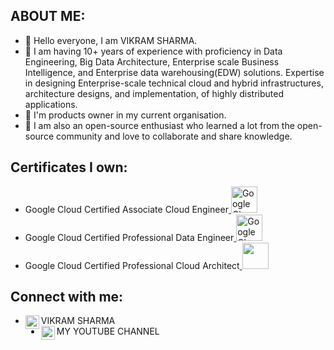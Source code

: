 <h2>ABOUT ME:</h2>
<ul>
	<li> 👋 Hello everyone, I am VIKRAM SHARMA. </li>
	<li> 👀 I am having 10+ years of experience with proficiency in Data Engineering, Big Data Architecture, Enterprise scale Business Intelligence, and Enterprise data warehousing(EDW) solutions.
Expertise in designing Enterprise-scale technical cloud and hybrid infrastructures, architecture designs, and implementation, of highly distributed applications.</li>
	<li> 🌱 I'm products owner in my current organisation.</li>
	<li> 🌱 I am also an open-source enthusiast who learned a lot from the open-source community and love to collaborate and share knowledge.</li>
</ul> 
<h2>Certificates I own:</h2>
<ul>
	<li>Google Cloud Certified Associate Cloud Engineer<a href="https://www.credential.net/9cee97f8-8db1-4bc3-9b31-36f778a36415?key=424afbd5844ca22b3d533e552ad6a8969b0f73414c4a684de88703f2deb59fa9">
	<img src="https://encrypted-tbn0.gstatic.com/images?q=tbn:ANd9GcRWRcsXIMEdsLc2Ui9ZX897bgq5oEU3C7gQMT_OjY5-DTVWY4PLymQI264qYoC3yqWjIwo&usqp=CAU" alt="Google Cloud Certified Associate Cloud Engineer" style="width:42px;height:42px;">
		</a>
	</li>
  <li>Google Cloud Certified Professional Data Engineer<a href="https://www.credential.net/34b281e7-cf66-400d-bada-2007cfeb5316?key=eb5a82065bba7a566894afcac42de8e54862754e43d61ba6a60ea31578db14f8">
	<img src="https://templates.images.credential.net/16590189412502689960209276019161.png" alt="Google Cloud Certified Professional Data Engineer" style="width:42px;height:42px;">
		</a>
	</li>
	<li>Google Cloud Certified Professional Cloud Architect<a href="https://www.credential.net/d5e5ff83-7bd4-4173-965a-ab21d4a1d29a?key=76f0176155705b8894cdb9931f789cf9b8ac54d877b2840d54a23a04a2da9859">
	<img src="https://templates.images.credential.net/16590181582433100721069374350922.png" style="width:42px;height:42px;">
		</a>
	</li>
  
</ul>

<h2>Connect with me:</h2>

<ul>
  <li>VIKRAM SHARMA<a href="https://www.linkedin.com/in/the-vikram-sharma/" target="_blank" rel="noopener noreferrer">
        <img align="left" alt="Vikram Sharma's LinkedIN" width="22px" src="https://raw.githubusercontent.com/peterthehan/peterthehan/master/assets/linkedin.svg" style="max-  width: 100%;"></a>
  </li>
  <li>MY YOUTUBE CHANNEL<a href="https://www.youtube.com/@TheVickramsharma" target="_blank" rel="noopener noreferrer">
        <img align="left" alt="DataEdge Learning" width="22px" src="https://raw.githubusercontent.com/peterthehan/peterthehan/master/assets/youtube.svg" style="max-width: 100%; "></a>
  </li>
  
</ul>  




